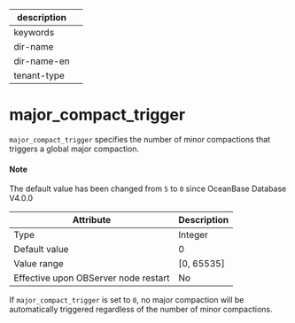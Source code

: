 | description ||
|---|---|
| keywords ||
| dir-name ||
| dir-name-en ||
| tenant-type ||

# major_compact_trigger


`major_compact_trigger` specifies the number of minor compactions that triggers a global major compaction.

<main id="notice" type='explain'>
  <h4>Note</h4>
  <p>The default value has been changed from <code>5</code> to <code>0</code> since OceanBase Database V4.0.0 </p>
</main>

| **Attribute** | **Description** |
|------------------|--------------|
| Type | Integer |
| Default value | 0 |
| Value range | \[0, 65535\] |
| Effective upon OBServer node restart | No |



If `major_compact_trigger` is set to `0`, no major compaction will be automatically triggered regardless of the number of minor compactions.

